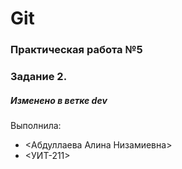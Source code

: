 # Git
### Практическая работа №5
### Задание 2.
##### Изменено в ветке dev

Выполнила:
* <Абдуллаева Алина Низамиевна>
* <УИТ-211>